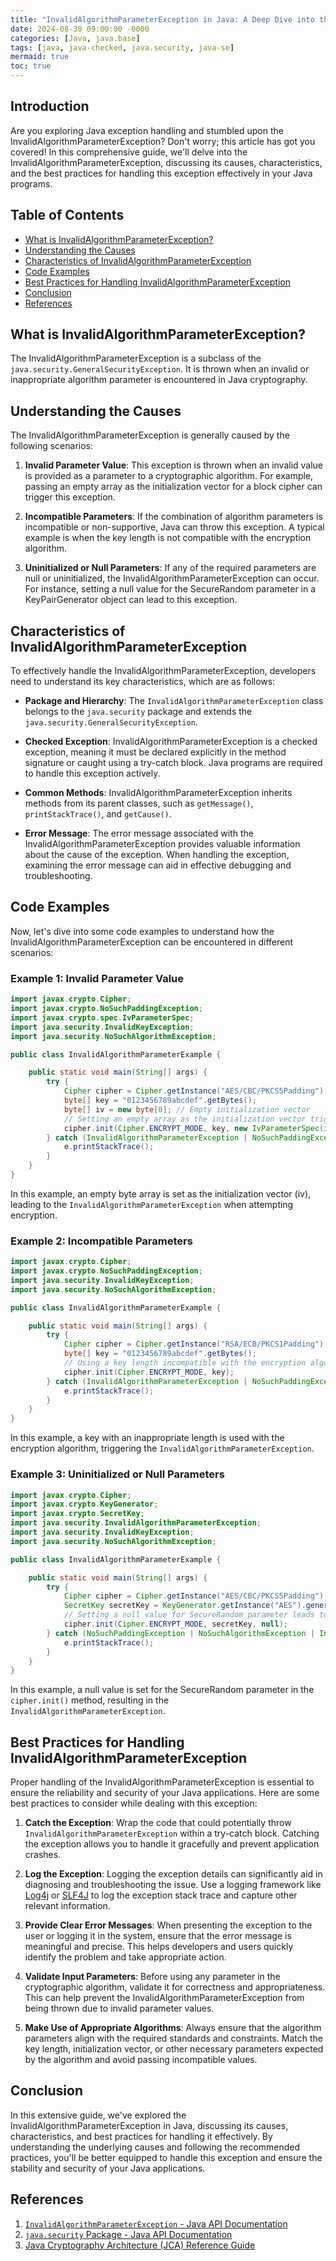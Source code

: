 ```yaml
---
title: "InvalidAlgorithmParameterException in Java: A Deep Dive into the Exception Handling"
date: 2024-08-30 09:00:00 -0000
categories: [Java, java.base]
tags: [java, java-checked, java.security, java-se]
mermaid: true
toc: true
---
```



## Introduction

Are you exploring Java exception handling and stumbled upon the InvalidAlgorithmParameterException? Don't worry; this article has got you covered! In this comprehensive guide, we'll delve into the InvalidAlgorithmParameterException, discussing its causes, characteristics, and the best practices for handling this exception effectively in your Java programs.

## Table of Contents

- [What is InvalidAlgorithmParameterException?](#what-is-invalidalgorithmparameterexception)
- [Understanding the Causes](#understanding-the-causes)
- [Characteristics of InvalidAlgorithmParameterException](#characteristics-of-invalidalgorithmparameterexception)
- [Code Examples](#code-examples)
- [Best Practices for Handling InvalidAlgorithmParameterException](#best-practices-for-handling-invalidalgorithmparameterexception)
- [Conclusion](#conclusion)
- [References](#references)

## What is InvalidAlgorithmParameterException?

The InvalidAlgorithmParameterException is a subclass of the `java.security.GeneralSecurityException`. It is thrown when an invalid or inappropriate algorithm parameter is encountered in Java cryptography.

## Understanding the Causes

The InvalidAlgorithmParameterException is generally caused by the following scenarios:

1. **Invalid Parameter Value**: This exception is thrown when an invalid value is provided as a parameter to a cryptographic algorithm. For example, passing an empty array as the initialization vector for a block cipher can trigger this exception.

2. **Incompatible Parameters**: If the combination of algorithm parameters is incompatible or non-supportive, Java can throw this exception. A typical example is when the key length is not compatible with the encryption algorithm.

3. **Uninitialized or Null Parameters**: If any of the required parameters are null or uninitialized, the InvalidAlgorithmParameterException can occur. For instance, setting a null value for the SecureRandom parameter in a KeyPairGenerator object can lead to this exception.

## Characteristics of InvalidAlgorithmParameterException

To effectively handle the InvalidAlgorithmParameterException, developers need to understand its key characteristics, which are as follows:

- **Package and Hierarchy**: The `InvalidAlgorithmParameterException` class belongs to the `java.security` package and extends the `java.security.GeneralSecurityException`.

- **Checked Exception**: InvalidAlgorithmParameterException is a checked exception, meaning it must be declared explicitly in the method signature or caught using a try-catch block. Java programs are required to handle this exception actively.

- **Common Methods**: InvalidAlgorithmParameterException inherits methods from its parent classes, such as `getMessage()`, `printStackTrace()`, and `getCause()`.

- **Error Message**: The error message associated with the InvalidAlgorithmParameterException provides valuable information about the cause of the exception. When handling the exception, examining the error message can aid in effective debugging and troubleshooting.

## Code Examples

Now, let's dive into some code examples to understand how the InvalidAlgorithmParameterException can be encountered in different scenarios:

### Example 1: Invalid Parameter Value

```java
import javax.crypto.Cipher;
import javax.crypto.NoSuchPaddingException;
import javax.crypto.spec.IvParameterSpec;
import java.security.InvalidKeyException;
import java.security.NoSuchAlgorithmException;

public class InvalidAlgorithmParameterExample {

    public static void main(String[] args) {
        try {
            Cipher cipher = Cipher.getInstance("AES/CBC/PKCS5Padding");
            byte[] key = "0123456789abcdef".getBytes();
            byte[] iv = new byte[0]; // Empty initialization vector
            // Setting an empty array as the initialization vector triggers InvalidAlgorithmParameterException
            cipher.init(Cipher.ENCRYPT_MODE, key, new IvParameterSpec(iv));
        } catch (InvalidAlgorithmParameterException | NoSuchPaddingException | NoSuchAlgorithmException | InvalidKeyException e) {
            e.printStackTrace();
        }
    }
}
```

In this example, an empty byte array is set as the initialization vector (iv), leading to the `InvalidAlgorithmParameterException` when attempting encryption.

### Example 2: Incompatible Parameters

```java
import javax.crypto.Cipher;
import javax.crypto.NoSuchPaddingException;
import java.security.InvalidKeyException;
import java.security.NoSuchAlgorithmException;

public class InvalidAlgorithmParameterExample {

    public static void main(String[] args) {
        try {
            Cipher cipher = Cipher.getInstance("RSA/ECB/PKCS1Padding");
            byte[] key = "0123456789abcdef".getBytes();
            // Using a key length incompatible with the encryption algorithm causes InvalidAlgorithmParameterException
            cipher.init(Cipher.ENCRYPT_MODE, key);
        } catch (InvalidAlgorithmParameterException | NoSuchPaddingException | NoSuchAlgorithmException | InvalidKeyException e) {
            e.printStackTrace();
        }
    }
}
```

In this example, a key with an inappropriate length is used with the encryption algorithm, triggering the `InvalidAlgorithmParameterException`.

### Example 3: Uninitialized or Null Parameters

```java
import javax.crypto.Cipher;
import javax.crypto.KeyGenerator;
import javax.crypto.SecretKey;
import java.security.InvalidAlgorithmParameterException;
import java.security.InvalidKeyException;
import java.security.NoSuchAlgorithmException;

public class InvalidAlgorithmParameterExample {

    public static void main(String[] args) {
        try {
            Cipher cipher = Cipher.getInstance("AES/CBC/PKCS5Padding");
            SecretKey secretKey = KeyGenerator.getInstance("AES").generateKey();
            // Setting a null value for SecureRandom parameter leads to InvalidAlgorithmParameterException
            cipher.init(Cipher.ENCRYPT_MODE, secretKey, null);
        } catch (NoSuchPaddingException | NoSuchAlgorithmException | InvalidKeyException | InvalidAlgorithmParameterException e) {
            e.printStackTrace();
        }
    }
}
```

In this example, a null value is set for the SecureRandom parameter in the `cipher.init()` method, resulting in the `InvalidAlgorithmParameterException`.

## Best Practices for Handling InvalidAlgorithmParameterException

Proper handling of the InvalidAlgorithmParameterException is essential to ensure the reliability and security of your Java applications. Here are some best practices to consider while dealing with this exception:

1. **Catch the Exception**: Wrap the code that could potentially throw `InvalidAlgorithmParameterException` within a try-catch block. Catching the exception allows you to handle it gracefully and prevent application crashes.

2. **Log the Exception**: Logging the exception details can significantly aid in diagnosing and troubleshooting the issue. Use a logging framework like [Log4j](https://logging.apache.org/log4j/) or [SLF4J](http://www.slf4j.org/) to log the exception stack trace and capture other relevant information.

3. **Provide Clear Error Messages**: When presenting the exception to the user or logging it in the system, ensure that the error message is meaningful and precise. This helps developers and users quickly identify the problem and take appropriate action.

4. **Validate Input Parameters**: Before using any parameter in the cryptographic algorithm, validate it for correctness and appropriateness. This can help prevent the InvalidAlgorithmParameterException from being thrown due to invalid parameter values.

5. **Make Use of Appropriate Algorithms**: Always ensure that the algorithm parameters align with the required standards and constraints. Match the key length, initialization vector, or other necessary parameters expected by the algorithm and avoid passing incompatible values.

## Conclusion

In this extensive guide, we've explored the InvalidAlgorithmParameterException in Java, discussing its causes, characteristics, and best practices for handling it effectively. By understanding the underlying causes and following the recommended practices, you'll be better equipped to handle this exception and ensure the stability and security of your Java applications.

## References

1. [`InvalidAlgorithmParameterException` - Java API Documentation](https://docs.oracle.com/en/java/javase/15/docs/api/java.base/java/security/InvalidAlgorithmParameterException.html)
2. [`java.security` Package - Java API Documentation](https://docs.oracle.com/en/java/javase/15/docs/api/java.base/java/security/package-summary.html)
3. [Java Cryptography Architecture (JCA) Reference Guide](https://docs.oracle.com/en/java/javase/15/security/java-cryptography-architecture-jca-reference-guide/api-index.html)